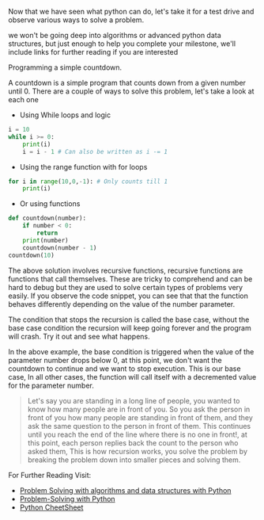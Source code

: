 Now that we have seen what python can do, let's take it for a test drive and observe various ways to solve a problem.

we won't be going deep into algorithms or advanced python data structures, but just enough to help you complete your milestone, we'll include links for further reading if you are interested

Programming a simple countdown.

A countdown is a simple program that counts down from a given number until 0. There are a couple of ways to solve this problem, let's take a look at each one

- Using While loops and logic

```python
i = 10
while i >= 0:
    print(i)
    i = i - 1 # Can also be written as i -= 1
```

- Using the range function with for loops

```python
for i in range(10,0,-1): # Only counts till 1
    print(i)
```

- Or using functions

```python
def countdown(number):
    if number < 0:
        return
    print(number)
    countdown(number - 1)
countdown(10)
```

The above solution involves recursive functions, recursive functions are functions that call themselves. These are tricky to comprehend and can be hard to debug but they are used to solve certain types of problems very easily. If you observe the code snippet, you can see that that the function behaves differently depending on the value of the number parameter.

The condition that stops the recursion is called the base case, without the base case condition the recursion will keep going forever and the program will crash. Try it out and see what happens.

In the above example, the base condition is triggered when the value of the parameter number drops below 0, at this point, we don't want the countdown to continue and we want to stop execution. This is our base case, In all other cases, the function will call itself with a decremented value for the parameter number.

> Let's say you are standing in a long line of people, you wanted to know how many people are in front of you. So you ask the person in front of you how many people are standing in front of them, and they ask the same question to the person in front of them. This continues until you reach the end of the line where there is no one in front!, at this point, each person replies back the count to the person who asked them, This is how recursion works, you solve the problem by breaking the problem down into smaller pieces and solving them.

For Further Reading Visit:

- [Problem Solving with algorithms and data structures with Python](https://runestone.academy/runestone/books/published/pythonds/index.html)
- [Problem-Solving with Python](https://problemsolvingwithpython.com/)
- [Python CheetSheet](https://www.pythoncheatsheet.org/)
